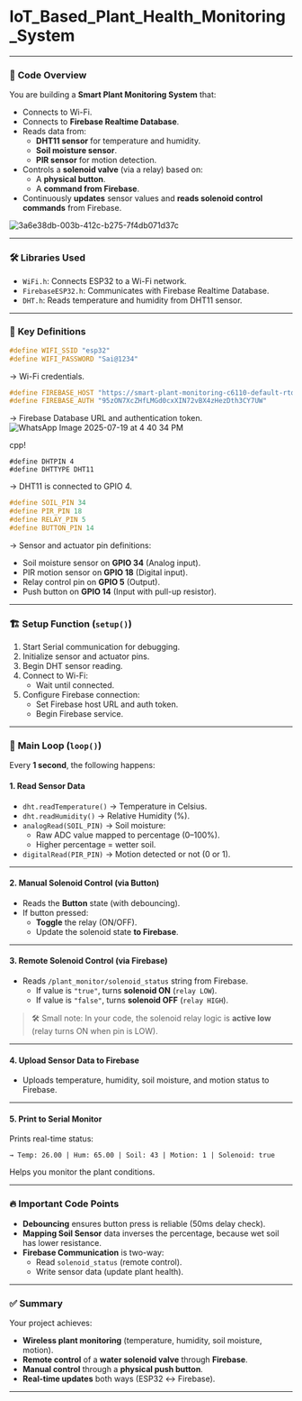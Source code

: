 # IoT_Based_Plant_Health_Monitoring_System

---

### 📜 **Code Overview**

You are building a **Smart Plant Monitoring System** that:
- Connects to Wi-Fi.
- Connects to **Firebase Realtime Database**.
- Reads data from:
  - **DHT11 sensor** for temperature and humidity.
  - **Soil moisture sensor**.
  - **PIR sensor** for motion detection.
- Controls a **solenoid valve** (via a relay) based on:
  - A **physical button**.
  - A **command from Firebase**.
- Continuously **updates** sensor values and **reads solenoid control commands** from Firebase.

![3a6e38db-003b-412c-b275-7f4db071d37c](https://github.com/user-attachments/assets/3ce48658-bd5e-4125-be78-0d921950c15f)

---
### 🛠️ **Libraries Used**
- `WiFi.h`: Connects ESP32 to a Wi-Fi network.
- `FirebaseESP32.h`: Communicates with Firebase Realtime Database.
- `DHT.h`: Reads temperature and humidity from DHT11 sensor.

---

### 🔧 **Key Definitions**

```cpp
#define WIFI_SSID "esp32"
#define WIFI_PASSWORD "Sai@1234"
```
→ Wi-Fi credentials.

```cpp
#define FIREBASE_HOST "https://smart-plant-monitoring-c6110-default-rtdb.firebaseio.com/"
#define FIREBASE_AUTH "95zON7XcZHfLMGd0cxXIN72vBX4zHezDth3CY7UW"
```
→ Firebase Database URL and authentication token.
![WhatsApp Image 2025-07-19 at 4 40 34 PM](https://github.com/user-attachments/assets/c3b7f1f9-63f0-427d-84d1-89200de080d8)

cpp!
```
#define DHTPIN 4
#define DHTTYPE DHT11
```
→ DHT11 is connected to GPIO 4.

```cpp
#define SOIL_PIN 34
#define PIR_PIN 18
#define RELAY_PIN 5
#define BUTTON_PIN 14
```
→ Sensor and actuator pin definitions:
- Soil moisture sensor on **GPIO 34** (Analog input).
- PIR motion sensor on **GPIO 18** (Digital input).
- Relay control pin on **GPIO 5** (Output).
- Push button on **GPIO 14** (Input with pull-up resistor).

---

### 🏗️ **Setup Function (`setup()`)**
1. Start Serial communication for debugging.
2. Initialize sensor and actuator pins.
3. Begin DHT sensor reading.
4. Connect to Wi-Fi:
   - Wait until connected.
5. Configure Firebase connection:
   - Set Firebase host URL and auth token.
   - Begin Firebase service.

---

### 🔁 **Main Loop (`loop()`)**
Every **1 second**, the following happens:

#### 1. **Read Sensor Data**
- `dht.readTemperature()` → Temperature in Celsius.
- `dht.readHumidity()` → Relative Humidity (%).
- `analogRead(SOIL_PIN)` → Soil moisture:
  - Raw ADC value mapped to percentage (0–100%).
  - Higher percentage = wetter soil.
- `digitalRead(PIR_PIN)` → Motion detected or not (0 or 1).

---

#### 2. **Manual Solenoid Control (via Button)**
- Reads the **Button** state (with debouncing).
- If button pressed:
  - **Toggle** the relay (ON/OFF).
  - Update the solenoid state **to Firebase**.

---

#### 3. **Remote Solenoid Control (via Firebase)**
- Reads `/plant_monitor/solenoid_status` string from Firebase.
  - If value is `"true"`, turns **solenoid ON** (`relay LOW`).
  - If value is `"false"`, turns **solenoid OFF** (`relay HIGH`).

> 🛠 Small note: In your code, the solenoid relay logic is **active low** (relay turns ON when pin is LOW).

---

#### 4. **Upload Sensor Data to Firebase**
- Uploads temperature, humidity, soil moisture, and motion status to Firebase.

---

#### 5. **Print to Serial Monitor**
Prints real-time status:
```plaintext
→ Temp: 26.00 | Hum: 65.00 | Soil: 43 | Motion: 1 | Solenoid: true
```
Helps you monitor the plant conditions.

---

### 🔥 **Important Code Points**

- **Debouncing** ensures button press is reliable (50ms delay check).
- **Mapping Soil Sensor** data inverses the percentage, because wet soil has lower resistance.
- **Firebase Communication** is two-way:
  - Read `solenoid_status` (remote control).
  - Write sensor data (update plant health).

---

### ✅ **Summary**
Your project achieves:
- **Wireless plant monitoring** (temperature, humidity, soil moisture, motion).
- **Remote control** of a **water solenoid valve** through **Firebase**.
- **Manual control** through a **physical push button**.
- **Real-time updates** both ways (ESP32 ↔ Firebase).

---
